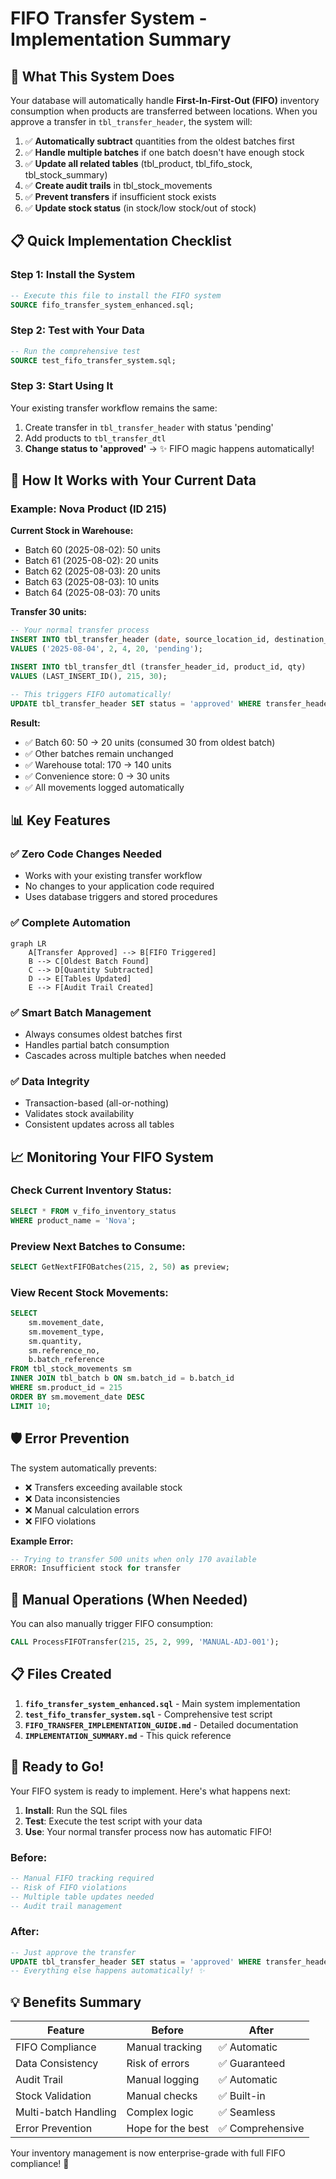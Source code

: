 # FIFO Transfer System - Implementation Summary

## 🎯 What This System Does

Your database will automatically handle **First-In-First-Out (FIFO)** inventory consumption when products are transferred between locations. When you approve a transfer in `tbl_transfer_header`, the system will:

1. ✅ **Automatically subtract** quantities from the oldest batches first
2. ✅ **Handle multiple batches** if one batch doesn't have enough stock
3. ✅ **Update all related tables** (tbl_product, tbl_fifo_stock, tbl_stock_summary)
4. ✅ **Create audit trails** in tbl_stock_movements
5. ✅ **Prevent transfers** if insufficient stock exists
6. ✅ **Update stock status** (in stock/low stock/out of stock)

## 📋 Quick Implementation Checklist

### Step 1: Install the System
```sql
-- Execute this file to install the FIFO system
SOURCE fifo_transfer_system_enhanced.sql;
```

### Step 2: Test with Your Data
```sql
-- Run the comprehensive test
SOURCE test_fifo_transfer_system.sql;
```

### Step 3: Start Using It
Your existing transfer workflow remains the same:
1. Create transfer in `tbl_transfer_header` with status 'pending'
2. Add products to `tbl_transfer_dtl`
3. **Change status to 'approved'** → ✨ FIFO magic happens automatically!

## 🔄 How It Works with Your Current Data

### Example: Nova Product (ID 215)
**Current Stock in Warehouse:**
- Batch 60 (2025-08-02): 50 units
- Batch 61 (2025-08-02): 20 units  
- Batch 62 (2025-08-03): 20 units
- Batch 63 (2025-08-03): 10 units
- Batch 64 (2025-08-03): 70 units

**Transfer 30 units:**
```sql
-- Your normal transfer process
INSERT INTO tbl_transfer_header (date, source_location_id, destination_location_id, employee_id, status)
VALUES ('2025-08-04', 2, 4, 20, 'pending');

INSERT INTO tbl_transfer_dtl (transfer_header_id, product_id, qty)
VALUES (LAST_INSERT_ID(), 215, 30);

-- This triggers FIFO automatically!
UPDATE tbl_transfer_header SET status = 'approved' WHERE transfer_header_id = LAST_INSERT_ID();
```

**Result:**
- ✅ Batch 60: 50 → 20 units (consumed 30 from oldest batch)
- ✅ Other batches remain unchanged
- ✅ Warehouse total: 170 → 140 units
- ✅ Convenience store: 0 → 30 units
- ✅ All movements logged automatically

## 📊 Key Features

### ✅ Zero Code Changes Needed
- Works with your existing transfer workflow
- No changes to your application code required
- Uses database triggers and stored procedures

### ✅ Complete Automation
```mermaid
graph LR
    A[Transfer Approved] --> B[FIFO Triggered]
    B --> C[Oldest Batch Found]
    C --> D[Quantity Subtracted]
    D --> E[Tables Updated]
    E --> F[Audit Trail Created]
```

### ✅ Smart Batch Management
- Always consumes oldest batches first
- Handles partial batch consumption
- Cascades across multiple batches when needed

### ✅ Data Integrity
- Transaction-based (all-or-nothing)
- Validates stock availability
- Consistent updates across all tables

## 📈 Monitoring Your FIFO System

### Check Current Inventory Status:
```sql
SELECT * FROM v_fifo_inventory_status 
WHERE product_name = 'Nova';
```

### Preview Next Batches to Consume:
```sql
SELECT GetNextFIFOBatches(215, 2, 50) as preview;
```

### View Recent Stock Movements:
```sql
SELECT 
    sm.movement_date,
    sm.movement_type,
    sm.quantity,
    sm.reference_no,
    b.batch_reference
FROM tbl_stock_movements sm
INNER JOIN tbl_batch b ON sm.batch_id = b.batch_id
WHERE sm.product_id = 215
ORDER BY sm.movement_date DESC
LIMIT 10;
```

## 🛡️ Error Prevention

The system automatically prevents:
- ❌ Transfers exceeding available stock
- ❌ Data inconsistencies
- ❌ Manual calculation errors
- ❌ FIFO violations

**Example Error:**
```sql
-- Trying to transfer 500 units when only 170 available
ERROR: Insufficient stock for transfer
```

## 🔧 Manual Operations (When Needed)

You can also manually trigger FIFO consumption:
```sql
CALL ProcessFIFOTransfer(215, 25, 2, 999, 'MANUAL-ADJ-001');
```

## 📋 Files Created

1. **`fifo_transfer_system_enhanced.sql`** - Main system implementation
2. **`test_fifo_transfer_system.sql`** - Comprehensive test script
3. **`FIFO_TRANSFER_IMPLEMENTATION_GUIDE.md`** - Detailed documentation
4. **`IMPLEMENTATION_SUMMARY.md`** - This quick reference

## 🚀 Ready to Go!

Your FIFO system is ready to implement. Here's what happens next:

1. **Install**: Run the SQL files
2. **Test**: Execute the test script with your data
3. **Use**: Your normal transfer process now has automatic FIFO!

### Before:
```sql
-- Manual FIFO tracking required
-- Risk of FIFO violations
-- Multiple table updates needed
-- Audit trail management
```

### After:
```sql
-- Just approve the transfer
UPDATE tbl_transfer_header SET status = 'approved' WHERE transfer_header_id = 123;
-- Everything else happens automatically! ✨
```

## 💡 Benefits Summary

| Feature | Before | After |
|---------|--------|-------|
| FIFO Compliance | Manual tracking | ✅ Automatic |
| Data Consistency | Risk of errors | ✅ Guaranteed |
| Audit Trail | Manual logging | ✅ Automatic |
| Stock Validation | Manual checks | ✅ Built-in |
| Multi-batch Handling | Complex logic | ✅ Seamless |
| Error Prevention | Hope for the best | ✅ Comprehensive |

Your inventory management is now enterprise-grade with full FIFO compliance! 🎉